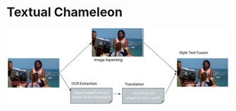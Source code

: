 # Textual Chameleon

![Image Alt Text](https://github.com/A1iMansour/Multimodal-Text-Integration-Translation-System/raw/main/process.png)
